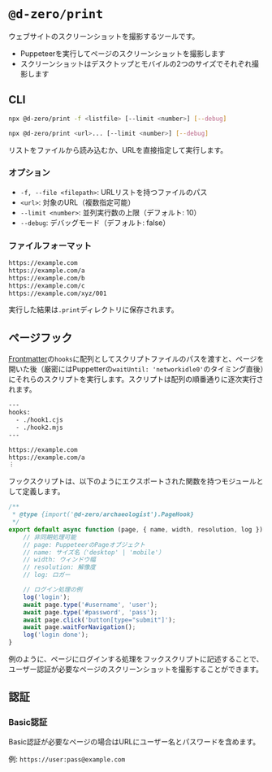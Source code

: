 # `@d-zero/print`

ウェブサイトのスクリーンショットを撮影するツールです。

- Puppeteerを実行してページのスクリーンショットを撮影します
- スクリーンショットはデスクトップとモバイルの2つのサイズでそれぞれ撮影します

## CLI

```sh
npx @d-zero/print -f <listfile> [--limit <number>] [--debug]

npx @d-zero/print <url>... [--limit <number>] [--debug]
```

リストをファイルから読み込むか、URLを直接指定して実行します。

### オプション

- `-f, --file <filepath>`: URLリストを持つファイルのパス
- `<url>`: 対象のURL（複数指定可能）
- `--limit <number>`: 並列実行数の上限（デフォルト: 10）
- `--debug`: デバッグモード（デフォルト: false）

### ファイルフォーマット

```txt
https://example.com
https://example.com/a
https://example.com/b
https://example.com/c
https://example.com/xyz/001
```

実行した結果は`.print`ディレクトリに保存されます。

## ページフック

[Frontmatter](https://jekyllrb.com/docs/front-matter/)の`hooks`に配列としてスクリプトファイルのパスを渡すと、ページを開いた後（厳密にはPuppetterの`waitUntil: 'networkidle0'`のタイミング直後）にそれらのスクリプトを実行します。スクリプトは配列の順番通りに逐次実行されます。

```txt
---
hooks:
  - ./hook1.cjs
  - ./hook2.mjs
---

https://example.com
https://example.com/a
︙
```

フックスクリプトは、以下のようにエクスポートされた関数を持つモジュールとして定義します。

```js
/**
 * @type {import('@d-zero/archaeologist').PageHook}
 */
export default async function (page, { name, width, resolution, log }) {
	// 非同期処理可能
	// page: PuppeteerのPageオブジェクト
	// name: サイズ名（'desktop' | 'mobile'）
	// width: ウィンドウ幅
	// resolution: 解像度
	// log: ロガー

	// ログイン処理の例
	log('login');
	await page.type('#username', 'user');
	await page.type('#password', 'pass');
	await page.click('button[type="submit"]');
	await page.waitForNavigation();
	log('login done');
}
```

例のように、ページにログインする処理をフックスクリプトに記述することで、ユーザー認証が必要なページのスクリーンショットを撮影することができます。

## 認証

### Basic認証

Basic認証が必要なページの場合はURLにユーザー名とパスワードを含めます。

例: `https://user:pass@example.com`
